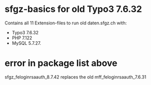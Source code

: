 # sfgz-basics for old Typo3 7.6.32
Contains all 11 Extension-files to run old daten.sfgz.ch with:

- Typo3 7.6.32
- PHP 7.122
- MySQL 5.7.27.

# error in package list above 
sfgz_feloginrsaauth_8.7.42 replaces the old mff_feloginrsaauth_7.6.31

